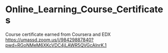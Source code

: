 # Online_Learning_Course_Certificates
Course certificate earned from Coursera  and EDX
https://umassd.zoom.us/j/98429887840?pwd=RGoNMeM6XKcVDC4jLAWR5QVGcAlnrK.1
